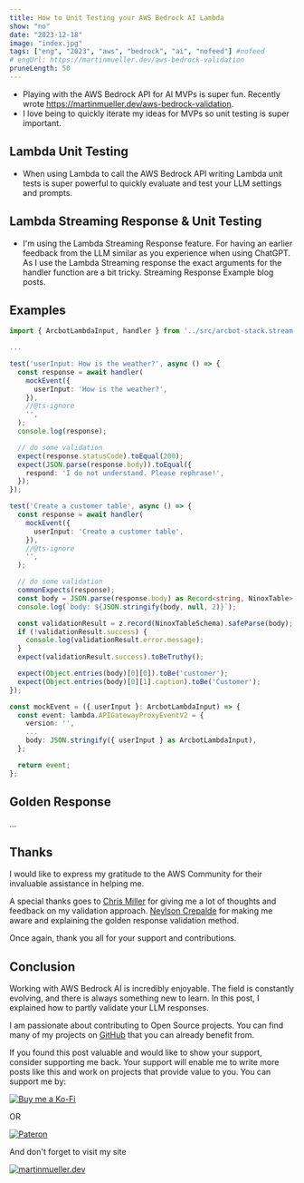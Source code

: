```yaml
---
title: How to Unit Testing your AWS Bedrock AI Lambda
show: "no"
date: "2023-12-18"
image: "index.jpg"
tags: ["eng", "2023", "aws", "bedrock", "ai", "nofeed"] #nofeed
# engUrl: https://martinmueller.dev/aws-bedrock-validation
pruneLength: 50
---
```


* Playing with the AWS Bedrock API for AI MVPs is super fun. Recently wrote https://martinmueller.dev/aws-bedrock-validation.
* I love being to quickly iterate my ideas for MVPs so unit testing is super important.

## Lambda Unit Testing

* When using Lambda to call the AWS Bedrock API writing Lambda unit tests is super powerful to quickly evaluate and test your LLM settings and prompts.

## Lambda Streaming Response & Unit Testing

* I'm using the Lambda Streaming Response feature. For having an earlier feedback from the LLM similar as you experience when using ChatGPT. As I use the Lambda Streaming response the exact arguments for the handler function are a bit tricky. Streaming Response Example blog posts.

## Examples

```ts
import { ArcbotLambdaInput, handler } from '../src/arcbot-stack.stream';

...

test('userInput: How is the weather?', async () => {
  const response = await handler(
    mockEvent({
      userInput: 'How is the weather?',
    }),
    //@ts-ignore
    '',
  );
  console.log(response);

  // do some validation
  expect(response.statusCode).toEqual(200);
  expect(JSON.parse(response.body)).toEqual({
    respond: 'I do not understand. Please rephrase!',
  });
});

test('Create a customer table', async () => {
  const response = await handler(
    mockEvent({
      userInput: 'Create a customer table',
    }),
    //@ts-ignore
    '',
  );

  // do some validation
  commonExpects(response);
  const body = JSON.parse(response.body) as Record<string, NinoxTable>;
  console.log(`body: ${JSON.stringify(body, null, 2)}`);

  const validationResult = z.record(NinoxTableSchema).safeParse(body);
  if (!validationResult.success) {
    console.log(validationResult.error.message);
  }
  expect(validationResult.success).toBeTruthy();

  expect(Object.entries(body)[0][0]).toBe('customer');
  expect(Object.entries(body)[0][1].caption).toBe('Customer');
});

const mockEvent = ({ userInput }: ArcbotLambdaInput) => {
  const event: lambda.APIGatewayProxyEventV2 = {
    version: '',
    ...
    body: JSON.stringify({ userInput } as ArcbotLambdaInput),
  };

  return event;
};
```

## Golden Response

...

## Thanks

I would like to express my gratitude to the AWS Community for their invaluable assistance in helping me.

A special thanks goes to [Chris Miller](https://www.linkedin.com/in/chris-t-miller) for giving me a lot of thoughts and feedback on my validation approach. [Neylson Crepalde](https://www.linkedin.com/in/neylsoncrepalde/) for making me aware and explaining the golden response validation method.

Once again, thank you all for your support and contributions.

## Conclusion

Working with AWS Bedrock AI is incredibly enjoyable. The field is constantly evolving, and there is always something new to learn. In this post, I explained how to partly validate your LLM responses.

I am passionate about contributing to Open Source projects. You can find many of my projects on [GitHub](https://github.com/mmuller88) that you can already benefit from.

If you found this post valuable and would like to show your support, consider supporting me back. Your support will enable me to write more posts like this and work on projects that provide value to you. You can support me by:

[![Buy me a Ko-Fi](https://storage.ko-fi.com/cdn/useruploads/png_d554a01f-60f0-4969-94d1-7b69f3e28c2fcover.jpg?v=69a332f2-b808-4369-8ba3-dae0d1100dd4)](https://ko-fi.com/T6T1BR59W)

OR

[![Pateron](https://theastrologypodcast.com/wp-content/uploads/2015/06/become-my-patron-05.jpg)](https://www.patreon.com/bePatron?u=29010217)

And don't forget to visit my site

[![martinmueller.dev](https://martinmueller.dev/static/84caa5292a6d0c37c48ae280d04b5fa6/a7715/joint.jpg)](https://martinmueller.dev/resume)
